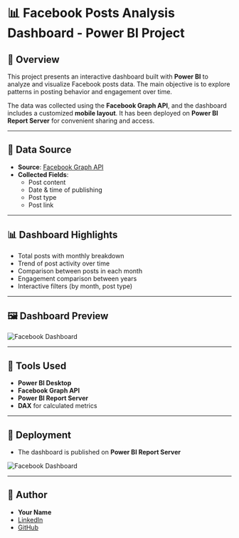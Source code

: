 # 📊 Facebook Posts Analysis Dashboard - Power BI Project

## 📌 Overview

This project presents an interactive dashboard built with **Power BI** to analyze and visualize Facebook posts data. 
The main objective is to explore patterns in posting behavior and engagement over time.

The data was collected using the **Facebook Graph API**, and the dashboard includes a customized **mobile layout**. 
It has been deployed on **Power BI Report Server** for convenient sharing and access.

---

## 📂 Data Source

- **Source**: [Facebook Graph API](https://developers.facebook.com/docs/graph-api)
- **Collected Fields**:
  - Post content
  - Date & time of publishing
  - Post type
  - Post link

---

## 📊 Dashboard Highlights

- Total posts with monthly breakdown
- Trend of post activity over time
- Comparison between posts in each month
- Engagement comparison between years
- Interactive filters (by month, post type)

---

## 🖼 Dashboard Preview

![Facebook Dashboard](images/Dashboard.png)

---

## 🧰 Tools Used

- **Power BI Desktop**
- **Facebook Graph API**
- **Power BI Report Server**
- **DAX** for calculated metrics

---

## 🔗 Deployment

- The dashboard is published on **Power BI Report Server**
  
![Facebook Dashboard](images/ReportServer.png)

---

## 📣 Author

- **Your Name**
- [LinkedIn](https://linkedin.com/in/sohail-ali-8b626128a)
- [GitHub](https://github.com/asohail20a)
